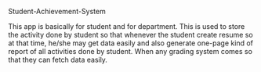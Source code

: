 Student-Achievement-System
 
 This app is basically for student and for department. This is used to store the activity done by student so that whenever the student create resume so at that time, he/she may get data easily and also generate one-page kind of report of all activities done by student. When any grading system comes so that they can fetch data easily. 

